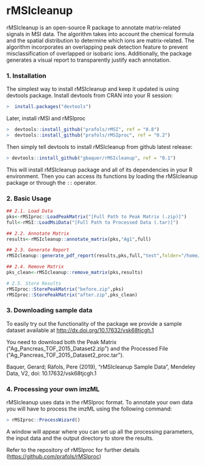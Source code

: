 # rMSIcleanup

rMSIcleanup is an open-source R package to annotate matrix-related signals in MSI data. The algorithm takes into account the chemical formula and the spatial distribution to determine which ions are matrix-related. The algorithm incorporates an overlapping peak detection feature to prevent misclassification of overlapped or isobaric ions. Additionally, the package generates a visual report to transparently justify each annotation.


### 1. Installation

The simplest way to install rMSIcleanup and keep it updated is using devtools package. Install devtools from CRAN into your R session:
```R
>  install.packages("devtools")
```
Later, install rMSI and rMSIproc
```R
>  devtools::install_github("prafols/rMSI", ref = "0.8")
>  devtools::install_github("prafols/rMSIproc", ref = "0.2")
```
Then simply tell devtools to install rMSIcleanup from github latest release:
```R
> devtools::install_github("gbaquer/rMSIcleanup", ref = "0.1")
```
This will install rMSIcleanup package and all of its dependencies in your R environment. Then you can access its functions by loading the rMSIcleanup package or through the `::` operator.

### 2. Basic Usage
```R
## 2.1. Load Data
pks<-rMSIproc::LoadPeakMatrix("[Full Path to Peak Matrix (.zip)]")
full<-rMSI::LoadMsiData("[Full Path to Processed Data (.tar)]")

## 2.2. Annotate Matrix
results<-rMSIcleanup::annotate_matrix(pks,"Ag1",full)

## 2.3. Generate Report
rMSIcleanup::generate_pdf_report(results,pks,full,"test",folder="/home/gbaquer/")

## 2.4. Remove Matrix
pks_clean<-rMSIcleanup::remove_matrix(pks,results)

# 2.5. Store Results
rMSIproc::StorePeakMatrix("before.zip",pks)
rMSIproc::StorePeakMatrix("after.zip",pks_clean)
```
### 3. Downloading sample data
To easily try out the functionality of the package we provide a sample dataset available at http://dx.doi.org/10.17632/vsk68tjcgh.1

You need to download both the Peak Matrix ("Ag_Pancreas_TOF_2015_Dataset2.zip") and the Processed File ("Ag_Pancreas_TOF_2015_Dataset2_proc.tar").

Baquer, Gerard; Ràfols, Pere (2019), “rMSIcleanup Sample Data”, Mendeley Data, V2, doi: 10.17632/vsk68tjcgh.1

### 4. Processing your own imzML
rMSIcleanup uses data in the rMSIproc format. To annotate your own data you will have to process the imzML using the following command:

```R
> rMSIproc::ProcessWizard()
```
A window will appear where you can set up all the processing parameters, the input data and the output directory to store the results.

Refer to the repository of rMSIproc for further details (https://github.com/prafols/rMSIproc)
